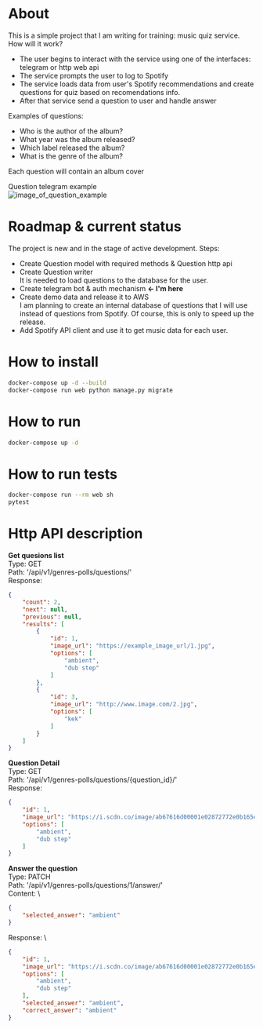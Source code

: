 # About
This is a simple project that I am writing for training: music quiz service.\
How will it work?
- The user begins to interact with the service using one of the interfaces: telegram or http web api
- The service prompts the user to log to Spotify
- The service loads data from user's Spotify recommendations and create questions for quiz based on recomendations info.
- After that service send a question to user and handle answer

Examples of questions:
- Who is the author of the album?
- What year was the album released?
- Which label released the album?
- What is the genre of the album?

Each question will contain an album cover

Question telegram example \
![image_of_question_example](https://i.ibb.co/3Njmd63/demo-question.png)

# Roadmap & current status
The project is new and in the stage of active development.
Steps:
- Create Question model with required methods & Question http api
- Create Question writer \
  It is needed to load questions to the database for the user.
- Create telegram bot & auth mechanism **<- I'm here**
- Create demo data and release it to AWS \
  I am planning to create an internal database of questions that I will
  use instead of questions from Spotify.
  Of course, this is only to speed up the release.
- Add Spotify API client and use it to get music data for each user. 
# How to install
```bash
docker-compose up -d --build
docker-compose run web python manage.py migrate
```

# How to run
```bash
docker-compose up -d
```

# How to run tests
```bash
docker-compose run --rm web sh
pytest
```
# Http API description
**Get quesions list**\
Type: GET\
Path: '/api/v1/genres-polls/questions/' \
Response: 
```json
{
    "count": 2,
    "next": null,
    "previous": null,
    "results": [
        {
            "id": 1,
            "image_url": "https://example_image_url/1.jpg",
            "options": [
                "ambient",
                "dub step"
            ]
        },
        {
            "id": 3,
            "image_url": "http://www.image.com/2.jpg",
            "options": [
                "kek"
            ]
        }
    ]
}
```
**Question Detail** \
Type: GET\
Path: '/api/v1/genres-polls/questions/{question_id}/' \
Response: 
```json
{
    "id": 1,
    "image_url": "https://i.scdn.co/image/ab67616d00001e02872772e0b165e57a104fd37a",
    "options": [
        "ambient",
        "dub step"
    ]
}
```
**Answer the question** \
Type: PATCH\
Path: '/api/v1/genres-polls/questions/1/answer/' \
Content: \
```json
{
    "selected_answer": "ambient"
}
```
Response: \
```json
{
    "id": 1,
    "image_url": "https://i.scdn.co/image/ab67616d00001e02872772e0b165e57a104fd37a",
    "options": [
        "ambient",
        "dub step"
    ],
    "selected_answer": "ambient",
    "correct_answer": "ambient"
}
```